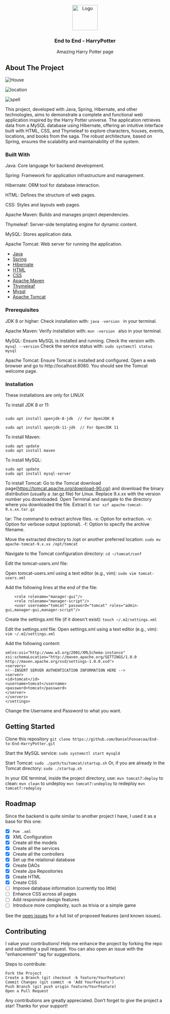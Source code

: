 
<br/>
<div align="center">
<a href="https://github.com/ShaanCoding/ReadME-Generator">
<img src="https://github.com/user-attachments/assets/f226dc93-8bb4-4a31-8de4-7131dbd95990" alt="Logo" width="80" height="80">
</a>
<h3 align="center">End to End - HarryPotter</h3>
<p align="center">
Amazing Harry Potter page





</p>
</div>

## About The Project

![House](https://github.com/user-attachments/assets/8ed300be-3afb-43e6-82c8-de31f6e19e88)

![location](https://github.com/user-attachments/assets/3566ab54-6563-44c0-b223-ccd86eeb29f4)

![spell](https://github.com/user-attachments/assets/d5d119f5-1a93-4e8c-a496-03a9d921dd62)

This project, developed with Java, Spring, Hibernate, and other technologies, aims to demonstrate a complete and functional web application inspired by the Harry Potter universe. The application retrieves data from a MySQL database using Hibernate, offering an intuitive interface built with HTML, CSS, and Thymeleaf to explore characters, houses, events, locations, and books from the saga. The robust architecture, based on Spring, ensures the scalability and maintainability of the system.
### Built With

Java: Core language for backend development.

Spring: Framework for application infrastructure and management.

Hibernate: ORM tool for database interaction.

HTML: Defines the structure of web pages.

CSS: Styles and layouts web pages.

Apache Maven: Builds and manages project dependencies.

Thymeleaf: Server-side templating engine for dynamic content.

MySQL: Stores application data.

Apache Tomcat: Web server for running the application.

- [Java](https://developer.mozilla.org/en-US/docs/Glossary/Java)
- [Spring](https://spring.io/projects/spring-framework)
- [Hibernate](https://en.wikipedia.org/wiki/Hibernate_(framework))
- [HTML](https://developer.mozilla.org/pt-BR/docs/Web/HTML)
- [CSS](https://developer.mozilla.org/pt-BR/docs/Web/CSS)
- [Apache Maven](https://maven.apache.org/)
- [Thymeleaf](https://www.thymeleaf.org/index.html)
- [Mysql](https://www.mysql.com/)
- [Apache Tomcat](https://tomcat.apache.org/)
### Prerequisites

JDK 8 or higher: Check installation with:
```java -version ```  in your terminal.

Apache Maven: Verify installation with:
```mvn -version ```  also in your terminal.

MySQL: Ensure MySQL is installed and running. Check the version with:
```mysql --version``` 
Check the service status with:
```sudo systemctl status mysql```


Apache Tomcat: Ensure Tomcat is installed and configured. Open a web browser and go to http://localhost:8080. You should see the Tomcat welcome page.
### Installation

These installations are only for LINUX

To install JDK 8 or 11:
```sudo apt update

sudo apt install openjdk-8-jdk  // For OpenJDK 8

sudo apt install openjdk-11-jdk  // For OpenJDK 11 
```


To install Maven:

```
sudo apt update
sudo apt install maven
``` 

To install MySQL:
```
sudo apt update
sudo apt install mysql-server 
```


To install Tomcat: 
Go to the Tomcat download page(https://tomcat.apache.org/download-90.cgi) and download the binary distribution (usually a .tar.gz file) for Linux.
Replace 9.x.xx with the version number you downloaded.
Open Terminal and navigate to the directory where you downloaded the file. Extract it:
```tar xzf apache-tomcat-9.x.xx.tar.gz```

tar: The command to extract archive files.
-x: Option for extraction.
-v: Option for verbose output (optional).
-f: Option to specify the archive filename.

Move the extracted directory to /opt or another preferred location:
```sudo mv apache-tomcat-9.x.xx /opt/tomcat```

Navigate to the Tomcat configuration directory:
```cd ~/tomcat/conf```

Edit the tomcat-users.xml file:

Open tomcat-users.xml using a text editor (e.g., vim):
```sudo vim tomcat-users.xml```

Add the following lines at the end of the file:

```<role rolename="admin-gui"/>
    <role rolename="manager-gui"/>
    <role rolename="manager-script"/>
    <user username="tomcat" password="tomcat" roles="admin-gui,manager-gui,manager-script"/>
```

Create the settings.xml file (if it doesn't exist):
```touch ~/.m2/settings.xml```


Edit the settings.xml file:
Open settings.xml using a text editor (e.g., vim):
```vim ~/.m2/settings.xml```

Add the following content:
```<settings xmlns="http://maven.apache.org/SETTINGS/1.0.0"
xmlns:xsi="http://www.w3.org/2001/XMLSchema-instance"
xsi:schemaLocation="http://maven.apache.org/SETTINGS/1.0.0 http://maven.apache.org/xsd/settings-1.0.0.xsd">
<servers>
<!--INSERT SERVER AUTHENTICATION INFORMATION HERE -->
<server>
<id>tomcat</id>
<username>tomcat</username>
<password>tomcat</password>
</server>
</servers>
</settings>
```

Change the Username and Password to what you want.

## Getting Started

Clone this repository
```git clone https://github.com/DanielFonsecaa/End-to-End-HarryPotter.git```


Start the MySQL service:
```sudo systemctl start mysqld```

Start Tomcat:
```sudo ./path/to/tomcat/startup.sh```
Or, if you are already in the Tomcat directory: ```sudo ./startup.sh```


In your IDE terminal, inside the project directory, use:
```mvn tomcat7:deploy``` 
to clean:  ```mvn clean```
to undeploy ```mvn tomcat7:undeploy```
to redeploy ```mvn tomcat7:redeploy```
## Roadmap

Since the backend is quite similar to another project I have, I used it as a base for this one:

- [x] `Pom .xml` 
- [x] XML Configuration
- [x] Create all the models
- [x] Create all the services
- [x] Create all the controllers
- [x] Set up the relational database
- [x] Create DAOs
- [x] Create Jpa Repositories
- [x] Create HTML
- [x] Create CSS
- [ ] Improve database information (currently too little)
- [ ] Enhance CSS across all pages
- [ ] Add responsive design features
- [ ] Introduce more complexity, such as trivia or a simple game

See the [open issues](https://github.com/DanielFonsecaa/End-to-End-HarryPotter/issues) for a full list of proposed features (and known issues).
## Contributing

I value your contributions! Help me enhance the project by forking the repo and submitting a pull request. You can also open an issue with the "enhancement" tag for suggestions.

Steps to contribute:

    Fork the Project
    Create a Branch (git checkout -b feature/YourFeature)
    Commit Changes (git commit -m 'Add YourFeature')
    Push Branch (git push origin feature/YourFeature)
    Open a Pull Request

Any contributions are greatly appreciated. Don’t forget to give the project a star! Thanks for your support!
